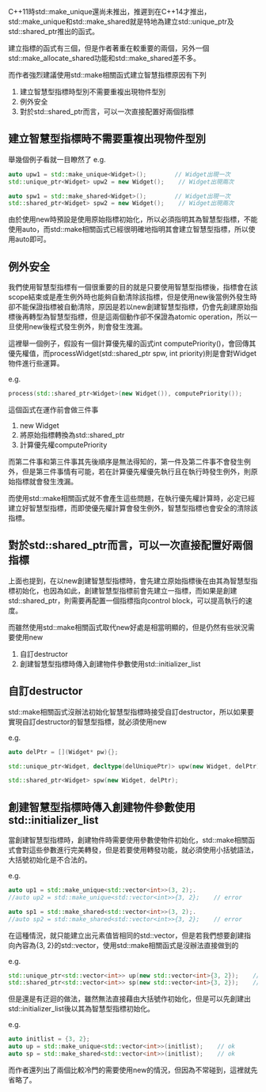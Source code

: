 C\++11時std::make_unique還尚未推出，推遲到在C\++14才推出，std::make_unique和std::make_shared就是特地為建立std::unique_ptr及std::shared_ptr推出的函式。

建立指標的函式有三個，但是作者著重在較重要的兩個，另外一個std::make_allocate_shared功能和std::make_shared差不多。

而作者強烈建議使用std::make相關函式建立智慧指標原因有下列

1. 建立智慧型指標時型別不需要重複出現物件型別
2. 例外安全
3. 對於std::shared_ptr而言，可以一次直接配置好兩個指標

## 建立智慧型指標時不需要重複出現物件型別
舉幾個例子看就一目瞭然了
e.g.
```cpp
auto upw1 = std::make_unique<Widget>();        // Widget出現一次
std::unique_ptr<Widget> upw2 = new Widget();    // Widget出現兩次

auto spw1 = std::make_shared<Widget>();        // Widget出現一次
std::shared_ptr<Widget> spw2 = new Widget();    // Widget出現兩次
```

由於使用new時預設是使用原始指標初始化，所以必須指明其為智慧型指標，不能使用auto，而std::make相關函式已經很明確地指明其會建立智慧型指標，所以使用auto即可。

## 例外安全
我們使用智慧型指標有一個很重要的目的就是只要使用智慧型指標後，指標會在該scope結束或是產生例外時也能夠自動清除該指標，但是使用new後當例外發生時卻不能保證指標被自動清除，原因是若以new創建智慧型指標，仍會先創建原始指標後再轉型為智慧型指標，但是這兩個動作卻不保證為atomic operation，所以一旦使用new後程式發生例外，則會發生洩漏。

這裡舉一個例子，假設有一個計算優先權的函式int computePriority()，會回傳其優先權值，而processWidget(std::shared_ptr<Widget> spw, int priority)則是會對Widget物件進行些運算。

e.g.
```cpp
process(std::shared_ptr<Widget>(new Widget()), computePriority());
```

這個函式在運作前會做三件事
1. new Widget
2. 將原始指標轉換為std::shared_ptr
3. 計算優先權computePriority

而第二件事和第三件事其先後順序是無法得知的，第一件及第二件事不會發生例外，但是第三件事情有可能，若在計算優先權優先執行且在執行時發生例外，則原始指標就會發生洩漏。

而使用std::make相關函式就不會產生這些問題，在執行優先權計算時，必定已經建立好智慧型指標，而即使優先權計算會發生例外，智慧型指標也會安全的清除該指標。

## 對於std::shared_ptr而言，可以一次直接配置好兩個指標
上面也提到，在以new創建智慧型指標時，會先建立原始指標後在由其為智慧型指標初始化，也因為如此，創建智慧型指標前會先建立一指標，而如果是創建std::shared_ptr，則需要再配置一個指標指向control block，可以提高執行的速度。

而雖然使用std::make相關函式取代new好處是相當明顯的，但是仍然有些狀況需要使用new
1. 自訂destructor
2. 創建智慧型指標時傳入創建物件參數使用std::initializer_list

## 自訂destructor
std::make相關函式沒辦法初始化智慧型指標時接受自訂destructor，所以如果要實現自訂destructor的智慧型指標，就必須使用new

e.g.
```cpp
auto delPtr = [](Widget* pw){};

std::unique_ptr<Widget, decltype(delUniquePtr)> upw(new Widget, delPtr);

std::shared_ptr<Widget> spw(new Widget, delPtr);
```

## 創建智慧型指標時傳入創建物件參數使用std::initializer_list
當創建智慧型指標時，創建物件時需要使用參數使物件初始化，std::make相關函式會對這些參數進行完美轉發，但是若要使用轉發功能，就必須使用小括號語法，大括號初始化是不合法的。

e.g.
```cpp
auto up1 = std::make_unique<std::vector<int>>(3, 2);.
//auto up2 = std::make_unique<std::vector<int>>{3, 2};    // error

auto sp1 = std::make_shared<std::vector<int>>(3, 2);.
//auto sp2 = std::make_shared<std::vector<int>>{3, 2};    // error
```

在這種情況，就只能建立出元素值皆相同的std::vector，但是若我們想要創建指向內容為{3, 2}的std::vector，使用std::make相關函式是沒辦法直接做到的

e.g.
```cpp
std::unique_ptr<std::vector<int>> up(new std::vector<int>{3, 2});    // ok
std::shared_ptr<std::vector<int>> sp(new std::vector<int>{3, 2});    // ok
```

但是還是有迂迴的做法，雖然無法直接藉由大括號作初始化，但是可以先創建出std::initializer_list後以其為智慧型指標初始化。

e.g.
```cpp
auto initlist = {3, 2};
auto up = std::make_unique<std::vector<int>>(initlist);    // ok
auto sp = std::make_shared<std::vector<int>>(initlist);    // ok
```

而作者還列出了兩個比較冷門的需要使用new的情況，但因為不常碰到，這裡就先省略了。